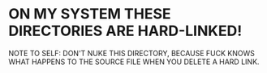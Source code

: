 # ON MY SYSTEM THESE DIRECTORIES ARE HARD-LINKED!

NOTE TO SELF: DON'T NUKE THIS DIRECTORY, BECAUSE FUCK KNOWS WHAT HAPPENS TO THE SOURCE FILE WHEN YOU DELETE A HARD LINK.
